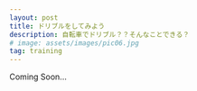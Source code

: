 ```yaml
---
layout: post
title: ドリブルをしてみよう
description: 自転車でドリブル？？そんなことできる？
# image: assets/images/pic06.jpg
tag: training
---
```


Coming Soon...
